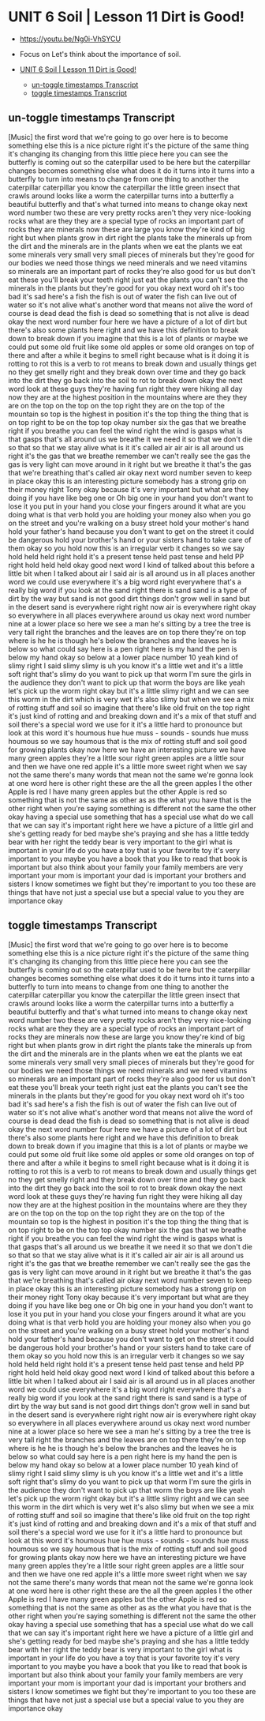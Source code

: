 # UNIT 6 Soil | Lesson 11 Dirt is Good!

- <https://youtu.be/Ng0i-VhSYCU>
- Focus on Let's think about the importance of soil.

- [UNIT 6 Soil | Lesson 11 Dirt is Good!](#unit-6-soil--lesson-11-dirt-is-good)
  - [un-toggle timestamps Transcript](#un-toggle-timestamps-transcript)
  - [toggle timestamps Transcript](#toggle-timestamps-transcript)

## un-toggle timestamps Transcript

[Music]
the first word that we're going to go
over here is to become something else
this is a nice picture right
it's the picture of the same thing it's
changing its changing from this little
piece here you can see the butterfly is
coming out so the caterpillar used to be
here but the caterpillar changes becomes
something else what does it do it turns
into it turns into a butterfly to turn
into means to change from one thing to
another
the caterpillar caterpillar you know the
caterpillar the little green insect that
crawls around looks like a worm
the caterpillar turns into a butterfly a
beautiful butterfly and that's what
turned into means to change okay next
word number two these are very pretty
rocks aren't they very nice-looking
rocks what are they they are a special
type of rocks an important part of rocks
they are minerals now these are large
you know they're kind of big right
but when plants grow in dirt right the
plants take the minerals up from the
dirt and the minerals are in the plants
when we eat the plants we eat some
minerals very small very small pieces of
minerals but they're good for our bodies
we need those things we need minerals
and we need vitamins so minerals are an
important part of rocks they're also
good for us but don't eat these you'll
break your teeth right just eat the
plants you can't see the minerals in the
plants but they're good for you
okay next word oh it's too bad it's sad
here's a fish the fish is out of water
the fish can
live out of water so it's not alive
what's another word that means not alive
the word of course is dead dead the fish
is dead so something that is not alive
is dead okay the next word number four
here we have a picture of a lot of dirt
but there's also some plants here right
and we have this definition to break
down to break down if you imagine that
this is a lot of plants or maybe we
could put some old fruit like some old
apples or some old oranges on top of
there and after a while it begins to
smell right because what is it doing it
is rotting to rot this is a verb to rot
means to break down and usually things
get no they get smelly right and they
break down over time and they go back
into the dirt they go back into the soil
to rot to break down okay the next word
look at these guys they're having fun
right they were hiking all day now they
are at the highest position in the
mountains where are they they are on the
top on the top on the top right they are
on the top of the mountain so top is the
highest in position it's the top thing
the thing that is on top right to be on
the top top okay number six the gas that
we breathe right if you breathe you can
feel the wind right the wind is gasps
what is that gasps that's all around us
we breathe it we need it so that we
don't die so that so that we stay alive
what is it it's called air air air is
all around us right it's the gas that we
breathe remember we can't really see the
gas the gas is very light
can move around in it right but we
breathe it that's the gas that we're
breathing
that's called air okay next word number
seven to keep in place okay this is an
interesting picture somebody has a
strong grip on their money right Tony
okay
because it's very important but what are
they doing if you have like beg one or
Oh big one in your hand you don't want
to lose it you put in your hand you
close your fingers around it what are
you doing
what is that verb hold you are holding
your money also when you go on the
street and you're walking on a busy
street hold your mother's hand hold your
father's hand because you don't want to
get on the street it could be dangerous
hold your brother's hand or your sisters
hand to take care of them okay so you
hold now this is an irregular verb it
changes so we say hold held held right
hold it's a present tense held past
tense and held PP right hold held held
okay good
next word I kind of talked about this
before a little bit when I talked about
air
I said air is all around us in all
places another word we could use
everywhere it's a big word right
everywhere that's a really big word if
you look at the sand right there is sand
sand is a type of dirt by the way but
sand is not good dirt things don't grow
well in sand but in the desert sand is
everywhere right right now air is
everywhere right okay so everywhere in
all places everywhere around us okay
next word number nine at a lower place
so here we see a man he's sitting by a
tree the tree is very tall right the
branches and the leaves are on top there
they're on top where is he he is
though he's below the branches and the
leaves he is below
so what could say here is a pen right
here is my hand the pen is below my hand
okay so below at a lower place number 10
yeah kind of slimy right
I said slimy slimy is uh you know it's a
little wet and it's a little soft right
that's slimy do you want to pick up that
worm I'm sure the girls in the audience
they don't want to pick up that worm the
boys are like yeah let's pick up the
worm right okay but it's a little slimy
right and we can see this worm in the
dirt which is very wet it's also slimy
but when we see a mix of rotting stuff
and soil so imagine that there's like
old fruit on the top right it's just
kind of rotting and and breaking down
and it's a mix of that stuff and soil
there's a special word we use for it
it's a little hard to pronounce but look
at this word it's houmous hue hue muss -
sounds - sounds hue muss houmous so we
say houmous that is the mix of rotting
stuff and soil good for growing plants
okay now here we have an interesting
picture we have many green apples
they're a little sour right green apples
are a little sour and then we have one
red apple it's a little more sweet right
when we say not the same there's many
words that mean not the same we're gonna
look at one word here is other right
these are the all the green apples I the
other Apple is red
I have many green apples but the other
Apple is red so something that is not
the same as other as as the what you
have that is the other right when you're
saying something is different not the
same the other okay
having a special use something that has
a special use what do we call that we
can say it's important right here we
have a picture of a little girl and
she's getting ready for bed maybe she's
praying and she has a little teddy bear
with her right the teddy bear is very
important to the girl what is important
in your life do you have a toy that is
your favorite toy it's very important to
you maybe you have a book that you like
to read that book is important but also
think about your family your family
members are very important your mom is
important
your dad is important your brothers and
sisters I know sometimes we fight but
they're important to you too these are
things that have not just a special use
but a special value to you
they are importance okay

## toggle timestamps Transcript

[Music]
the first word that we're going to go
over here is to become something else
this is a nice picture right
it's the picture of the same thing it's
changing its changing from this little
piece here you can see the butterfly is
coming out so the caterpillar used to be
here but the caterpillar changes becomes
something else what does it do it turns
into it turns into a butterfly to turn
into means to change from one thing to
another
the caterpillar caterpillar you know the
caterpillar the little green insect that
crawls around looks like a worm
the caterpillar turns into a butterfly a
beautiful butterfly and that's what
turned into means to change okay next
word number two these are very pretty
rocks aren't they very nice-looking
rocks what are they they are a special
type of rocks an important part of rocks
they are minerals now these are large
you know they're kind of big right
but when plants grow in dirt right the
plants take the minerals up from the
dirt and the minerals are in the plants
when we eat the plants we eat some
minerals very small very small pieces of
minerals but they're good for our bodies
we need those things we need minerals
and we need vitamins so minerals are an
important part of rocks they're also
good for us but don't eat these you'll
break your teeth right just eat the
plants you can't see the minerals in the
plants but they're good for you
okay next word oh it's too bad it's sad
here's a fish the fish is out of water
the fish can
live out of water so it's not alive
what's another word that means not alive
the word of course is dead dead the fish
is dead so something that is not alive
is dead okay the next word number four
here we have a picture of a lot of dirt
but there's also some plants here right
and we have this definition to break
down to break down if you imagine that
this is a lot of plants or maybe we
could put some old fruit like some old
apples or some old oranges on top of
there and after a while it begins to
smell right because what is it doing it
is rotting to rot this is a verb to rot
means to break down and usually things
get no they get smelly right and they
break down over time and they go back
into the dirt they go back into the soil
to rot to break down okay the next word
look at these guys they're having fun
right they were hiking all day now they
are at the highest position in the
mountains where are they they are on the
top on the top on the top right they are
on the top of the mountain so top is the
highest in position it's the top thing
the thing that is on top right to be on
the top top okay number six the gas that
we breathe right if you breathe you can
feel the wind right the wind is gasps
what is that gasps that's all around us
we breathe it we need it so that we
don't die so that so that we stay alive
what is it it's called air air air is
all around us right it's the gas that we
breathe remember we can't really see the
gas the gas is very light
can move around in it right but we
breathe it that's the gas that we're
breathing
that's called air okay next word number
seven to keep in place okay this is an
interesting picture somebody has a
strong grip on their money right Tony
okay
because it's very important but what are
they doing if you have like beg one or
Oh big one in your hand you don't want
to lose it you put in your hand you
close your fingers around it what are
you doing
what is that verb hold you are holding
your money also when you go on the
street and you're walking on a busy
street hold your mother's hand hold your
father's hand because you don't want to
get on the street it could be dangerous
hold your brother's hand or your sisters
hand to take care of them okay so you
hold now this is an irregular verb it
changes so we say hold held held right
hold it's a present tense held past
tense and held PP right hold held held
okay good
next word I kind of talked about this
before a little bit when I talked about
air
I said air is all around us in all
places another word we could use
everywhere it's a big word right
everywhere that's a really big word if
you look at the sand right there is sand
sand is a type of dirt by the way but
sand is not good dirt things don't grow
well in sand but in the desert sand is
everywhere right right now air is
everywhere right okay so everywhere in
all places everywhere around us okay
next word number nine at a lower place
so here we see a man he's sitting by a
tree the tree is very tall right the
branches and the leaves are on top there
they're on top where is he he is
though he's below the branches and the
leaves he is below
so what could say here is a pen right
here is my hand the pen is below my hand
okay so below at a lower place number 10
yeah kind of slimy right
I said slimy slimy is uh you know it's a
little wet and it's a little soft right
that's slimy do you want to pick up that
worm I'm sure the girls in the audience
they don't want to pick up that worm the
boys are like yeah let's pick up the
worm right okay but it's a little slimy
right and we can see this worm in the
dirt which is very wet it's also slimy
but when we see a mix of rotting stuff
and soil so imagine that there's like
old fruit on the top right it's just
kind of rotting and and breaking down
and it's a mix of that stuff and soil
there's a special word we use for it
it's a little hard to pronounce but look
at this word it's houmous hue hue muss -
sounds - sounds hue muss houmous so we
say houmous that is the mix of rotting
stuff and soil good for growing plants
okay now here we have an interesting
picture we have many green apples
they're a little sour right green apples
are a little sour and then we have one
red apple it's a little more sweet right
when we say not the same there's many
words that mean not the same we're gonna
look at one word here is other right
these are the all the green apples I the
other Apple is red
I have many green apples but the other
Apple is red so something that is not
the same as other as as the what you
have that is the other right when you're
saying something is different not the
same the other okay
having a special use something that has
a special use what do we call that we
can say it's important right here we
have a picture of a little girl and
she's getting ready for bed maybe she's
praying and she has a little teddy bear
with her right the teddy bear is very
important to the girl what is important
in your life do you have a toy that is
your favorite toy it's very important to
you maybe you have a book that you like
to read that book is important but also
think about your family your family
members are very important your mom is
important
your dad is important your brothers and
sisters I know sometimes we fight but
they're important to you too these are
things that have not just a special use
but a special value to you
they are importance okay